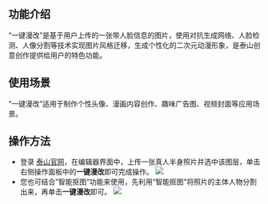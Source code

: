 ## 功能介绍
“一键漫改”是基于用户上传的一张带人脸信息的图片，使用对抗生成网络、人脸检测、人像分割等技术实现图片风格迁移，生成个性化的二次元动漫形象，是泰山创意创作提供给用户的特色功能。

## 使用场景
“一键漫改”适用于制作个性头像、漫画内容创作、趣味广告图、视频封面等应用场景。

## 操作方法
- 登录 [泰山官网](https://taishan.qq.com/)，在编辑器界面中，上传一张真人半身照片并选中该图层，单击右侧操作面板中的**一键漫改**即可完成操作。
![](https://main.qcloudimg.com/raw/492e02018ae2043d310e19b7e2b085bd.png)
- 您也可结合”智能抠图“功能来使用，先利用“智能抠图”将照片的主体人物分割出来，再单击**一键漫改**即可。
![](https://main.qcloudimg.com/raw/d48396d92b0b53b3dc17b36252ae7393.png)
